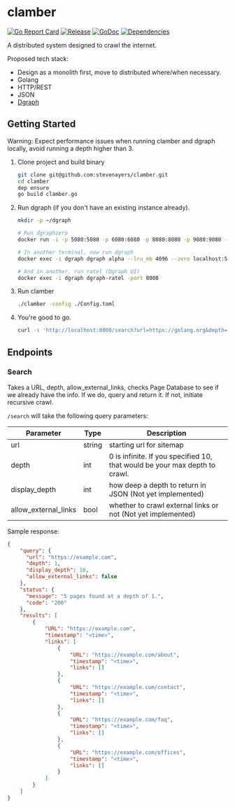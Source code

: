 # clamber

[![Go Report Card](https://goreportcard.com/badge/github.com/stevenayers/clamber)](https://goreportcard.com/report/github.com/stevenayers/clamber)
[![Release](https://img.shields.io/badge/release-v0.1--alpha-blue.svg)](https://github.com/stevenayers/clamber/releases/tag/v0.1-alpha)
[![GoDoc](https://godoc.org/github.com/stevenayers/clamber?status.svg)](https://godoc.org/github.com/stevenayers/clamber)
[![Dependencies](https://img.shields.io/badge/dependencies-reference-5272B4.svg)](https://godoc.org/github.com/stevenayers/clamber/service?imports)

A distributed system designed to crawl the internet.

Proposed tech stack:
- Design as a monolith first, move to distributed where/when necessary.
- Golang
- HTTP/REST
- JSON
- [Dgraph](https://dgraph.io)


## Getting Started
Warning: Expect performance issues when running clamber and dgraph locally, avoid running a depth higher than 3.


1. Clone project and build binary
    ```bash
    git clone git@github.com:stevenayers/clamber.git
    cd clamber
    dep ensure
    go build clamber.go
    ```
1. Run dgraph (if you don't have an existing instance already).
    ```bash
    mkdir -p ~/dgraph
    
    # Run dgraphzero
    docker run -i -p 5080:5080 -p 6080:6080 -p 8080:8080 -p 9080:9080 -p 8008:8008 -v ~/dgraph:/dgraph --name dgraph dgraph/dgraph dgraph zero
    
    # In another terminal, now run dgraph
    docker exec -i dgraph dgraph alpha --lru_mb 4096 --zero localhost:5080
    
    # And in another, run ratel (Dgraph UI)
    docker exec -i dgraph dgraph-ratel -port 8008
    ```
1. Run clamber
    ```bash
    ./clamber -config ./Config.toml
    ```
1. You're good to go.
    ```bash
    curl -s 'http://localhost:8000/search?url=https://golang.org&depth=2'
    ```
 
## Endpoints

### Search
Takes a URL, depth, allow_external_links, checks Page Database to see if we already have the info. If we do, query and return it. If not, initiate recursive crawl.

`/search` will take the following query parameters:

| Parameter            | Type   | Description |
|----------------------|--------|-------------|
| url                  | string | starting url for sitemap |
| depth                | int    | 0 is infinite. If you specified 10, that would be your max depth to crawl. |
| display_depth        | int    | how deep a depth to return in JSON (Not yet implemented) |
| allow_external_links | bool   | whether to crawl external links or not (Not yet implemented) |


Sample response:
```json
{
    "query": {
      "url": "https://example.com",
      "depth": 1, 
      "display_depth": 10,
      "allow_external_links": false
    },
    "status": {
      "message": "5 pages found at a depth of 1.",
      "code": "200"
    },
    "results": [
        {
            "URL": "https://example.com",
            "timestamp": "<time>",
            "links": [
                {
                    "URL": "https://example.com/about",
                    "timestamp": "<time>",
                    "links": []
                },
                {
                    "URL": "https://example.com/contact",
                    "timestamp": "<time>",
                    "links": []
                },
                {
                    "URL": "https://example.com/faq",
                    "timestamp": "<time>",
                    "links": []
                },
                {
                    "URL": "https://example.com/offices",
                    "timestamp": "<time>",
                    "links": []
                }
            ]
        }
    ]
}
```





